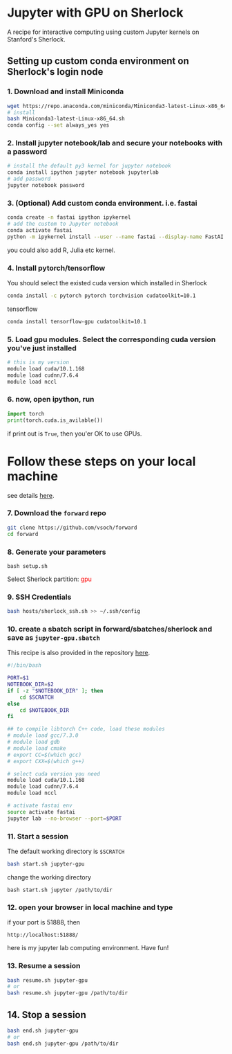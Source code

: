 # Jupyter with GPU on Sherlock

A recipe for interactive computing using custom Jupyter kernels on Stanford's Sherlock.

## Setting up custom conda environment on Sherlock's login node
### 1. Download and install Miniconda

```bash
wget https://repo.anaconda.com/miniconda/Miniconda3-latest-Linux-x86_64.sh
# install
bash Miniconda3-latest-Linux-x86_64.sh 
conda config --set always_yes yes 
```


### 2. Install jupyter notebook/lab and secure your notebooks with a password  

```bash
# install the default py3 kernel for jupyter notebook
conda install ipython jupyter notebook jupyterlab
# add password
jupyter notebook password
```

### 3. (Optional) Add custom conda environment. i.e. fastai
```bash
conda create -n fastai ipython ipykernel 
# add the custom to Jupyter notebook
conda activate fastai
python -m ipykernel install --user --name fastai --display-name FastAI

```
you could also add R, Julia etc kernel.

### 4. Install pytorch/tensorflow

You should select the existed cuda version which installed in Sherlock
```bash
conda install -c pytorch pytorch torchvision cudatoolkit=10.1 
```
tensorflow
```bash
conda install tensorflow-gpu cudatoolkit=10.1
```

### 5. Load gpu modules. Select the corresponding cuda version you've just installed 
```bash
# this is my version
module load cuda/10.1.168
module load cudnn/7.6.4
module load nccl
```

### 6. now, open ipython, run
```python
import torch
print(torch.cuda.is_avilable())
```
if print out is `True`, then you'er OK to use GPUs.

# Follow these steps on your local machine
see details [here](https://vsoch.github.io/lessons/sherlock-jupyter/).

### 7. Download the `forward` repo
```bash
git clone https://github.com/vsoch/forward
cd forward
```
### 8. Generate your parameters
```
bash setup.sh
```
Select Sherlock partition: <span style="color: red">gpu</span>

### 9. SSH Credentials

```bash
bash hosts/sherlock_ssh.sh >> ~/.ssh/config
```

### 10. create a sbatch script in forward/sbatches/sherlock and save as `jupyter-gpu.sbatch`

This recipe is also provided in the repository [here](https://github.com/vsoch/forward/blob/master/sbatches/sherlock/jupyter-gpu.sbatch).

```bash
#!/bin/bash

PORT=$1
NOTEBOOK_DIR=$2
if [ -z "$NOTEBOOK_DIR" ]; then
    cd $SCRATCH
else
    cd $NOTEBOOK_DIR
fi

## to compile libtorch C++ code, load these modules
# module load gcc/7.3.0
# module load gdb
# module load cmake
# export CC=$(which gcc)
# export CXX=$(which g++)

# select cuda version you need
module load cuda/10.1.168
module load cudnn/7.6.4
module load nccl

# activate fastai env 
source activate fastai 
jupyter lab --no-browser --port=$PORT
```

### 11. Start a session
The default working directory is `$SCRATCH`
```bash
bash start.sh jupyter-gpu
```
change the working directory 
```
bash start.sh jupyter /path/to/dir
```

### 12. open your browser in local machine and type  

if your port is 51888, then
```
http://localhost:51888/
```
here is my jupyter lab computing environment. Have fun!


### 13. Resume a session
```bash
bash resume.sh jupyter-gpu
# or
bash resume.sh jupyter-gpu /path/to/dir
```
## 14. Stop a session

```bash
bash end.sh jupyter-gpu
# or
bash end.sh jupyter-gpu /path/to/dir
```
